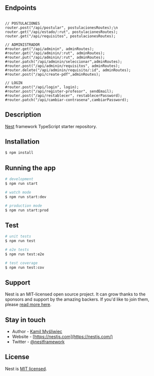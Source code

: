 ## Endpoints

```

// POSTULACIONES
router.post("/api/postular", postulacionesRoutes);\n
router.get("/api/estado/:rut", postulacionesRoutes);
router.get("/api/requisitos", postulacionesRoutes);

// ADMINISTRADOR
#router.get("/api/adminin", adminRoutes);
#router.get("/api/adminin/:rut", adminRoutes);
#router.put("/api/adminin/:rut", adminRoutes);
#router.patch("/api/adminin/seleccionar",adminRoutes);
#router.post("/api/adminin/requisitos", adminRoutes);
#router.delete("/api/adminin/requisito/:id", adminRoutes);
#router.post("/api/create-pdf",adminRoutes);

// LOGIN
#router.post("/api/login", login);  
#router.post("/api/register-profesor", sendEmail);  
#router.post("/api/restablecer", restablecerPassword);  
#router.patch("/api/cambiar-contrasena",cambiarPassword);  
```



## Description

[Nest](https://github.com/nestjs/nest) framework TypeScript starter repository.

## Installation

```bash
$ npm install
```

## Running the app

```bash
# development
$ npm run start

# watch mode
$ npm run start:dev

# production mode
$ npm run start:prod
```

## Test

```bash
# unit tests
$ npm run test

# e2e tests
$ npm run test:e2e

# test coverage
$ npm run test:cov
```

## Support

Nest is an MIT-licensed open source project. It can grow thanks to the sponsors and support by the amazing backers. If you'd like to join them, please [read more here](https://docs.nestjs.com/support).

## Stay in touch

- Author - [Kamil Myśliwiec](https://kamilmysliwiec.com)
- Website - [https://nestjs.com](https://nestjs.com/)
- Twitter - [@nestframework](https://twitter.com/nestframework)

## License

Nest is [MIT licensed](LICENSE).
